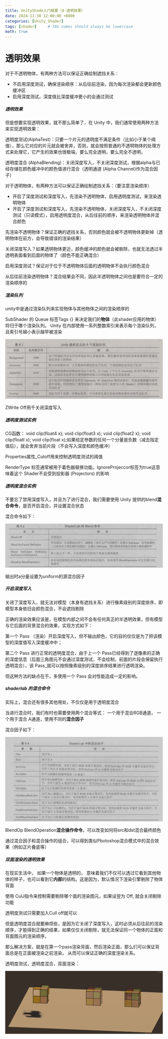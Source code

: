 ```yaml
---
title: UnityShade入门精要（4·透明效果）
date: 2024-11-30 12:00:00 +0800
categories: [Unity_Shader]
tags: [shader]     # TAG names should always be lowercase
math: true
---
```

# 透明效果
对于不透明物体，有两种方法可以保证正确绘制遮挡关系：
* 不启用深度测试，确保渲染顺序：从后往前渲染，因为每次渲染都会更新颜色缓冲区
* 启用深度测试，深度值比深度缓冲更小的会通过测试

##### 透明效果

但是想要实现透明效果，就不那么简单了，在 Unity 中，我们通常使用两种方法来实现透明效果：

透明度测试(AlphaTest)：只要一个片元的透明度不满足条件（比如小于某个阈值），那么它对应的片元就会被舍弃，否则，就会按照普通的不透明物体的处理方式来处理它，它产生的效果也很极端，要么完全透明，要么完全不透明，

透明度混合 (AlphaBlending)：关闭深度写入，不关闭深度测试，根据alpha与已经存储在颜色缓冲中的颜色值进行混合（透明通道 (Alpha Channel)作为混合因子）

对于透明物体，有两种方法可以保证正确绘制遮挡关系：（要注意渲染顺序）
* 开启了深度测试和深度写入，先渲染不透明物体，启用透明度测试，来渲染透明物体
* 开启了深度测试和深度写入，先渲染不透明物体，关闭深度写入，不关闭深度测试（只读模式），启用透明度混合，从后往前的顺序，来渲染透明物体并混合颜色

先渲染不透明物体？保证正确的遮挡关系，否则颜色就会被不透明物体更新掉（透明物体在前方，会导致错误的渲染结果）

关闭深度写入？如果透明物体更近，颜色缓冲的颜色就会被剔除，也就无法透过半透明表面看到后面的物体了（颜色不能正确混合）

启用深度测试？保证对于位于不透明物体后面的透明物体不会执行颜色混合

从后往前渲染透明物体？混合结果会不同，因此半透明物体之间也是要符合一定的渲染顺序的

##### 渲染队列
unity中是通过渲染队列来实现物体与其他物体之间的渲染顺序的

SubShader 的 Queue 标签Tags {} 来决定我们的**物体**（此shader应用的物体）将归于哪个渲染队列。 Unity 在内部使用一系列整数索引来表示每个渲染队列，且索引号越小表示越早被渲染

![1732981311763](/assets/img/blog/unityshader/渲染队列.png)

ZWrite Off用千关闭深度写入

##### 透明度测试实例
CG函数： void clip(float4 x); void clip(float3 x); void clip(float2 x); void clip(floatl x); void clip(float x);如果给定参数的任何一个分量是负数（减去指定值后），就会舍弃当前片段（不会写入深度和颜色缓冲）

Properties属性_Cutoff用来控制透明度测试的阈值

RenderType 标签通常被用于着色器替换功能。IgnorePrnjeccor标签为true这意味着这个 Shader不会受到投影器 (Projectors) 的影响
##### 透明度混合实例
不要忘了禁用深度写入，并且为了进行混合，我们需要使用 Unity 提供的blend**混合命令**，是否开启混合，并设置混合状态

混合命令如下：

![1732981352923](/assets/img/blog/unityshader/blend命令.png)

输出时a分量设置为uniform的源混合因子
##### 开启深度写入
关闭了深度写入，就无法对模型（本身有遮挡关系）进行像素级别的深度排序，即模型本身依旧会颜色混合，不会遮挡剔除

正确的渲染效果应该是，在模型内部之间不会有任何真正的半透明效果，但有模型与它后面的背景混合的效果，实现方式如下：

第一个 Pass （渲染）开启深度写入，但不输出颜色，它的目的仅仅是为了把该模型的深度值写入深度缓冲中；

第二个 Pass 进行正常的透明度混合，由于上一个 Pass已经得到了逐像素的正确的深度信息（后面三角图元不会通过深度测试，不会绘制，前面的片段会保留执行透明混合），该 Pass_就可以按照像素级别的深度排序结果进行透明渲染。

但这种方法的缺点在于，多使用一个 Pass 会对性能造成一定的影响。
##### shaderlab 的混合命令
实际上，混合还有很多其他用处，不仅仅是用于透明度混合

当进行混合时，我们有时也需要使用两个混合等式： 一个用于混合RGB通道， 一个用于混合 A通道，使用不同的**混合因子**

混合因子如下：

![1732981387629](/assets/img/blog/unityshader/blend因子.png)

BlendOp BlendOperation**混合操作命令**，可以改变如何将src和dst混合最终颜色

通过混合因子和混合操作的组合，可以得到类似Pbotoshop混合模式中的混合效果（例如正片叠底等）
##### 双面渲染的透明效果
在现实生活中， 如果一个物体是透明的， 意味着我们不仅可以透过它看到其他物体的样子，也可以看到它**内部**的结构。这是因为，默认情况下渲染引擎剔除了物体背面

使用 CulJ指令来控制需要剔除哪个面的渲染图元，如果设翌为 Off, 就会关闭剔除功能

透明度测试只需要加入Cull off就可以

但是透明度混合就要麻烦些，是因为它关闭了深度写入，这时必须从后往前的渲染顺序，才能得到正确的结果，如果仅仅关闭剔除，就无法保证同一个物体的正面和背面图元的渲染顺序，

那么解决方案，就是在第一个pass渲染背面，然后渲染正面，那么们可以保证背面总是在正面被渲染之前渲染， 从而可以保证正确的深度渲染关系。

透明度测试，透明度混合，双面渲染：

![1732981411549](/assets/img/blog/unityshader/透明.png)
